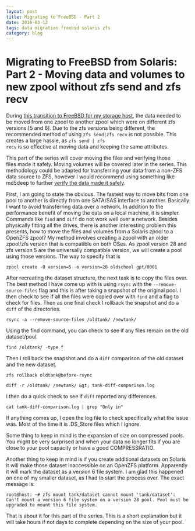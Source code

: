 ```yaml
---
layout: post
title: Migrating to FreeBSD - Part 2
date: 2016-03-12
tags: data migration freebsd solaris zfs
category: blog
---
```


Migrating to FreeBSD from Solaris: Part 2 - Moving data and volumes to new zpool without zfs send and zfs recv
==========================

During <a href="http://epijunkie.github.io/blog/2016/02/28/migration-to-freebsd-part1.html">this transition to FreeBSD for my storage host</a>, the data needed to be moved from one zpool to another zpool which were on 
different zfs versions [5 and 6]. Due to the zfs versions being different, the recommended method of using <code>zfs send|zfs recv</code> is not possible. This creates a large hassle, as <code>zfs send | zfs recv</code> is 
so effective at moving data and keeping the same attributes.

This part of the series will cover moving the files and verifying those files made it safely. Moving volumes will be covered later in the series. This methodology could be adapted for transferring your data from a non-ZFS 
data source to ZFS, however I would recommend using something like md5deep to further <a href="http://blog.epijunkie.com/2010/10/data-verification-after-building-a-raid-5-array-using-freenas/">verify the data made it 
safely</a>.

First, I am going to state the obvious. The fastest way to move bits from one pool to another is directly from one SATA/SAS interface to another. Basically I want to avoid transferring data over a network. In addition to the 
performance benefit of moving the data on a local machine, it is simpler. Commands like <code>find</code> and <code>diff</code> do not work well over a network. Besides physically fitting all the drives, there is 
another interesting problem this presents, how to move the files and volumes from a Solaris zpool to a OpenZFS zpool? My method involves creating a zpool with an older zpool/zfs version that is compatible on both OSes. As 
zpool version 28 and zfs version 5 are the universally compatible version, we will create a pool using those versions. The way to specify that is

```
zpool create -O version=5 -o version=28 oldschool gpt/0001
```

After recreating the dataset structure, the next task is to copy the files over. The best method I have come up with is using <code>rsync</code> with the <code>--remove-source-files</code> flag and this is after taking a 
snapshot of the original pool. I then check to see if all the files were copied over with <code>find</code> and a flag to check for files. Then as one final check I rollback the snapshot and do a <code>diff</code> of the 
directories.

```
rsync -a --remove-source-files /oldtank/ /newtank/
```

Using the find command, you can check to see if any files remain on the old dataset/pool.

```
find /oldtank/ -type f
```

Then I roll back the snapshot and do a `diff` comparison of the old dataset and the new dataset.

```
zfs rollback oldtank@before-rsync

diff -r /oldtank/ /newtank/ &gt; tank-diff-comparison.log
```

I then do a quick check to see if <code>diff</code> reported any differences.

```
cat tank-diff-comparison.log | grep "Only in"
```

If anything comes up, I open the log file to check specifically what the issue was. Most of the time it is .DS_Store files which I ignore.

Some thing to keep in mind is the expansion of size on compressed pools. You might be very surprised and when your data no longer fits if you are close to your pool capacity or have a good COMPRESSRATIO.

Another thing to keep in mind is if you create additional datasets on Solaris it will make those dataset inaccessible on an OpenZFS platform. Apparently it will mark the dataset as a version 6 file system. I am glad this 
happened on one of my smaller dataset, as I had to start the process over. The exact message is:

```
root@host: ~# zfs mount tank/dataset cannot mount 'tank/dataset': Can't mount a version 6 file system on a version 28 pool. Pool must be upgraded to mount this file system.
```

That is about it for this part of the series. This is a short explanation but it will take hours if not days to complete depending on the size of your pool.
